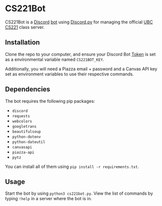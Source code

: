 # CS221Bot

CS221Bot is a [Discord](discord.com/) [bot](https://discord.com/developers/docs/intro) using [Discord.py](https://discordpy.readthedocs.io/en/latest/) for managing the official [UBC CS221](https://www.ubc.ca/) class server.

## Installation

Clone the repo to your computer, and ensure your Discord Bot [Token](https://discord.com/developers/docs/intro) is set as a environmental variable named `CS221BOT_KEY`.

Additionally, you will need a Piazza email + password and a Canvas API key set as environment variables to use their respective commands.

## Dependencies

The bot requires the following pip packages: 
- `discord` 
- `requests` 
- `webcolors` 
- `googletrans`
- `beautifulsoup` 
- `python-dotenv`
- `python-dateutil`
- `canvasapi`
- `piazza-api`
- `pytz`

You can install all of them using `pip install -r requirements.txt`.

## Usage

Start the bot by using `python3 cs221bot.py`. 
View the list of commands by typing `!help` in a server where the bot is in.
